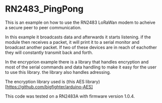 ﻿# RN2483_PingPong
 
 This is an example on how to use the RN2483 LoRaWan modem to acheive a secure peer to peer communication.
 
 In this example it broadcasts data and afterwards it starts listening. if the module then receives a packet, it will print it to a serial monitor and broadcast another packet. If two of these devices are in reach of eachother they will constantly transmit back and forth.
 
 In the encryprion example there is a library that handles encryption and most of the serial commands and data handling to make it easy for the user to use this library. the library also handles adressing.
 
 The encryption library used is (this AES library)[https://github.com/bigfighter/arduino-AES]
 
 This code was tested on a RN2483A with firmware version 1.0.4.
